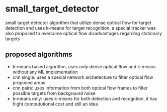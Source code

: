 # small_target_detector

small target detector algorithm that utilize dense optical flow for target detection and uses k-means for target recognition. a special tracker was also proposed to overcome optical flow disadvantages regarding stationary targets

## proposed algorithms
- k-means based algorithm, uses only dense optical flow and k-means without any ML implementation
- cnn single: uses a special network archetecture to filter optical flow proposed areas
- cnn pairs: uses information from both optical flow frames to filter possible targets from background noise
- k-means only: uses k-means for both detection and recogntion, it has hight compututional cost and still an idea
